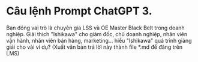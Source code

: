 # Câu lệnh Prompt ChatGPT 3.
Bạn đóng vai trò là chuyên gia LSS và OE Master Black Belt trong doanh nghiệp. Giải thích "Ishikawa" cho giám đốc, chủ doanh nghiệp, nhân viên vận hành, nhân viên bán hàng, marketing... hiểu "Ishikawa" quá trình giảng giải cho vài ví dụ? (Xuất văn bản trả lời này thành file *.md để đăng trên LMS)